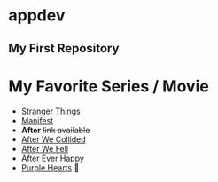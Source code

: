 # appdev
**My First Repository**
---
# My Favorite Series / Movie
- [Stranger Things](https://www.netflix.com/ph-en/title/80057281)
- [Manifest](https://www.netflix.com/ph-en/title/80241318)
- **After** ~~link available~~
- [After We Collided](https://www.netflix.com/ph/title/81172914)
- [After We Fell](https://www.netflix.com/ph-en/title/81397455)
- [After Ever Happy](https://www.netflix.com/ph/title/81397456)
- [Purple Hearts](https://www.netflix.com/ph-en/title/81043665) 💜
